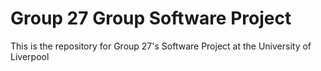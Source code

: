 # Group 27 Group Software Project

This is the repository for Group 27's Software Project at the University of Liverpool